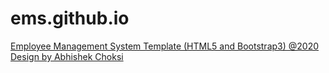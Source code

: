 # ems.github.io
[Employee Management System Template (HTML5 and Bootstrap3) @2020 Design by Abhishek Choksi](/201906100110032_EMS.pdf)
